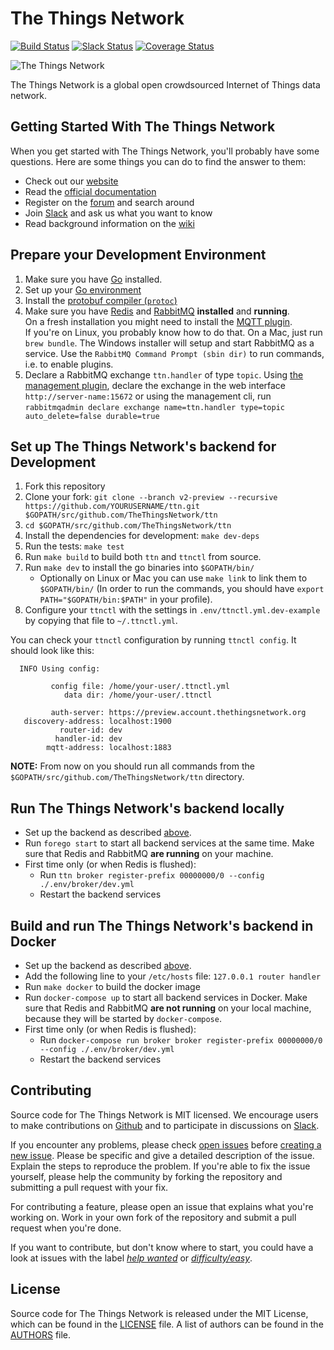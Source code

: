 The Things Network
==================

[![Build Status](https://travis-ci.org/TheThingsNetwork/ttn.svg?branch=develop)](https://travis-ci.org/TheThingsNetwork/ttn) [![Slack Status](https://slack.thethingsnetwork.org/badge.svg)](https://slack.thethingsnetwork.org/) [![Coverage Status](https://coveralls.io/repos/github/TheThingsNetwork/ttn/badge.svg?branch=develop)](https://coveralls.io/github/TheThingsNetwork/ttn?branch=develop)

![The Things Network](http://thethingsnetwork.org/static/ttn/media/The%20Things%20Uitlijning.svg)

The Things Network is a global open crowdsourced Internet of Things data network.

## Getting Started With The Things Network

When you get started with The Things Network, you'll probably have some questions. Here are some things you can do to find the answer to them:

- Check out our [website](https://www.thethingsnetwork.org/)
- Read the [official documentation](https://www.thethingsnetwork.org/docs/)
- Register on the [forum](https://www.thethingsnetwork.org/forum/) and search around
- Join [Slack](https://slack.thethingsnetwork.org) and ask us what you want to know
- Read background information on the [wiki](https://www.thethingsnetwork.org/wiki/)

## Prepare your Development Environment

1. Make sure you have [Go](https://golang.org) installed.
2. Set up your [Go environment](https://golang.org/doc/code.html#GOPATH)
3. Install the [protobuf compiler (`protoc`)](https://github.com/google/protobuf/releases)
4. Make sure you have [Redis](http://redis.io/download) and [RabbitMQ](https://www.rabbitmq.com/download.html) **installed** and **running**.  
  On a fresh installation you might need to install the [MQTT plugin](https://www.rabbitmq.com/mqtt.html).  
  If you're on Linux, you probably know how to do that. On a Mac, just run `brew bundle`. The Windows installer will setup and start RabbitMQ as a service. Use the `RabbitMQ Command Prompt (sbin dir)` to run commands, i.e. to enable plugins.
5. Declare a RabbitMQ exchange `ttn.handler` of type `topic`. Using [the management plugin](http://www.rabbitmq.com/management.html), declare the exchange in the web interface `http://server-name:15672` or using the management cli, run `rabbitmqadmin declare exchange name=ttn.handler type=topic auto_delete=false durable=true`

## Set up The Things Network's backend for Development

1. Fork this repository
2. Clone your fork: `git clone --branch v2-preview --recursive https://github.com/YOURUSERNAME/ttn.git $GOPATH/src/github.com/TheThingsNetwork/ttn`
3. `cd $GOPATH/src/github.com/TheThingsNetwork/ttn`
4. Install the dependencies for development: `make dev-deps`
5. Run the tests: `make test`
6. Run `make build` to build both `ttn` and `ttnctl` from source. 
7. Run `make dev` to install the go binaries into `$GOPATH/bin/`
    * Optionally on Linux or Mac you can use `make link` to link them to `$GOPATH/bin/` (In order to run the commands, you should have `export PATH="$GOPATH/bin:$PATH"` in your profile).
8. Configure your `ttnctl` with the settings in `.env/ttnctl.yml.dev-example` by copying that file to `~/.ttnctl.yml`.

You can check your `ttnctl` configuration by running `ttnctl config`. It should look like this:

```
  INFO Using config:

         config file: /home/your-user/.ttnctl.yml
            data dir: /home/your-user/.ttnctl

         auth-server: https://preview.account.thethingsnetwork.org
   discovery-address: localhost:1900
           router-id: dev
          handler-id: dev
        mqtt-address: localhost:1883
```

**NOTE:** From now on you should run all commands from the `$GOPATH/src/github.com/TheThingsNetwork/ttn` directory.

## Run The Things Network's backend locally

- Set up the backend as described [above](#set-up-the-things-networks-backend-for-development).
- Run `forego start` to start all backend services at the same time. Make sure that Redis and RabbitMQ **are running** on your machine.
- First time only (or when Redis is flushed):
  * Run `ttn broker register-prefix 00000000/0 --config ./.env/broker/dev.yml`
  * Restart the backend services

## Build and run The Things Network's backend in Docker

- Set up the backend as described [above](#set-up-the-things-networks-backend-for-development).
- Add the following line to your `/etc/hosts` file:
    `127.0.0.1 router handler`
- Run `make docker` to build the docker image
- Run `docker-compose up` to start all backend services in Docker. Make sure that Redis and RabbitMQ **are not running** on your local machine, because they will be started by `docker-compose`.
- First time only (or when Redis is flushed):
  * Run `docker-compose run broker broker register-prefix 00000000/0 --config ./.env/broker/dev.yml`
  * Restart the backend services

## Contributing

Source code for The Things Network is MIT licensed. We encourage users to make contributions on [Github](https://github.com/TheThingsNetwork/ttn) and to participate in discussions on [Slack](https://slack.thethingsnetwork.org).

If you encounter any problems, please check [open issues](https://github.com/TheThingsNetwork/ttn/issues) before [creating a new issue](https://github.com/TheThingsNetwork/ttn/issues/new). Please be specific and give a detailed description of the issue. Explain the steps to reproduce the problem. If you're able to fix the issue yourself, please help the community by forking the repository and submitting a pull request with your fix.

For contributing a feature, please open an issue that explains what you're working on. Work in your own fork of the repository and submit a pull request when you're done.

If you want to contribute, but don't know where to start, you could have a look at issues with the label [*help wanted*](https://github.com/TheThingsNetwork/ttn/labels/help%20wanted) or [*difficulty/easy*](https://github.com/TheThingsNetwork/ttn/labels/difficulty%2Feasy).

## License

Source code for The Things Network is released under the MIT License, which can be found in the [LICENSE](LICENSE) file. A list of authors can be found in the [AUTHORS](AUTHORS) file.
